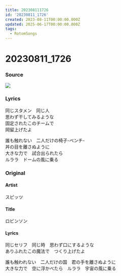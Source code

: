 ```yaml
---
title: 202308111726
id: '20230811_1726'
created: 2023-08-11T00:00:00.000Z
updated: 2025-06-17T00:00:00.000Z
tags:
  - RotomSongs
---
```

# 20230811_1726

### Source

![](https://x.com/Starlystrongest/status/1689916210480373760)

### Lyrics

同じスタメン　同じ人  
思わず干してみるような  
固定されたこのチームで  
岡留上げたよ  

誰も触れない　二人だけの椅子-ベンチ-  
丼の目を離さぬように  
大きな力で　試合出られたら  
ルララ　ドームの風に乗る  

### Original

#### Artist

スピッツ

#### Title

ロビンソン

#### Lyrics

同じセリフ　同じ時　思わず口にするような  
ありふれたこの魔法で　つくり上げたよ  
  
誰も触われない　二人だけの国　君の手を離さぬように  
大きな力で　空に浮かべたら　ルララ　宇宙の風に乗る  

